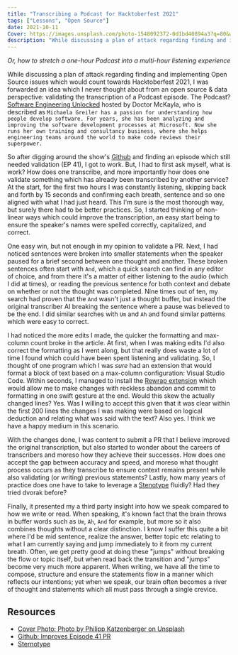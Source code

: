```yaml
---
title: "Transcribing a Podcast for Hacktoberfest 2021"
tags: ["Lessons", "Open Source"]
date: 2021-10-11
Cover: https://images.unsplash.com/photo-1548092372-0d1bd40894a3?q=80&w=3870&auto=format&fit=crop
description: "While discussing a plan of attack regarding finding and implementing Open Source issues which would count towards Hacktoberfest 2021, I was forwarded an idea which I never thought about from an open source & data perspective: validating the transcription of a Podcast episode."
---
```


_Or, how to stretch a one-hour Podcast into a multi-hour listening experience_

While discussing a plan of attack regarding finding and implementing Open Source issues which would count towards Hacktoberfest 2021, I was forwarded an idea which I never thought about from an open source & data perspective: validating the transcription of a Podcast episode. The Podcast? [Software Engineering Unlocked](https://www.software-engineering-unlocked.com) hosted by Doctor McKayla, who is described as `Michaela Greiler has a passion for understanding how people develop software. For years, she has been analyzing and improving the software development processes at Microsoft. Now she runs her own training and consultancy business, where she helps engineering teams around the world to make code reviews their superpower.`

So after digging around the show's [Github](https://github.com/mgreiler/se-unlocked) and finding an episode which still needed validation (EP 41), I got to work. But, I had to first ask myself, what is work? How does one transcribe, and more importantly how does one validate something which has already been transcribed by another service? At the start, for the first two hours I was constantly listening, skipping back and forth by 15 seconds and confirming each breath, sentence and so one aligned with what I had just heard. This I'm sure is the most thorough way, but surely there had to be better practices. So, I started thinking of non-linear ways which could improve the transcription, an easy start being to ensure the speaker's names were spelled correctly, capitalized, and correct. 

One easy win, but not enough in my opinion to validate a PR. Next, I had noticed sentences were broken into smaller statements when the speaker paused for a brief second between one thought and another. These broken sentences often start with `And`,  which a quick search can find in any editor of choice, and from there it's a matter of either listening to the audio (which I did at times), or reading the previous sentence for both context and debate on whether or not the thought was completed. Nine times out of ten, my search had proven that the `And` wasn't just a thought buffer, but instead the original transcriber AI breaking the sentence where a pause was believed to be the end. I did similar searches with `Um` and `Ah` and found similar patterns which were easy to correct.

I had noticed the more edits I made, the quicker the formatting and max-column count broke in the article. At first, when I was making edits I'd also correct the formatting as I went along, but that really does waste a lot of time I found which could have been spent listening and validating. So, I thought of one program which I was _sure_ had an extension that would format a block of text based on a  max-column configuration: Visual Studio Code. Within seconds, I managed to install the [Rewrap extension](https://marketplace.visualstudio.com/items?itemName=stkb.rewrap) which would allow me to make changes with reckless abandon and commit to formatting in one swift gesture at the end. Would this skew the actually changed lines? Yes. Was I willing to accept this given that it was clear within the first 200 lines the changes I was making were based on logical deduction and relating what was said with the text? Also yes. I think we have a happy medium in this scenario.

With the changes done, I was content to submit a PR that I believe improved the original transcription, but also started to wonder about the careers of transcribers and moreso how they achieve their successes. How does one accept the gap between accuracy and speed, and moreso what thought process occurs as they transcribe to ensure context remains present while also validating (or writing) previous statements? Lastly, how many years of practice does one have to take to leverage a [Stenotype](https://en.wikipedia.org/wiki/Stenotype) fluidly? Had they tried dvorak before?

Finally, it presented my a third party insight into how we speak compared to how we write or read. When speaking, it's known fact that the brain throws in buffer words such as `Um`, `Ah`, `And` for example, but more so it also combines thoughts without a clear distinction. I know I suffer this quite a bit where I'd be mid sentence, realize the answer, better topic etc relating to what I am currently saying and jump immediately to it from my current breath. Often, we get pretty good at doing these "jumps" without breaking the flow or topic itself, but when read back the transition and "jumps" become very much more apparent. When writing, we have all the time to compose, structure and ensure the statements flow in a manner which reflects our intentions; yet when we speak, our brain often becomes a river of thought and statements which all must pass through a single crevice.  

## Resources

- [Cover Photo: Photo by Philipp Katzenberger on Unsplash](https://unsplash.com/photos/iIJrUoeRoCQ)
- [Github: Improves Episode 41 PR](https://github.com/mgreiler/se-unlocked/pull/114)
- [Sternotype](https://en.wikipedia.org/wiki/Stenotype)